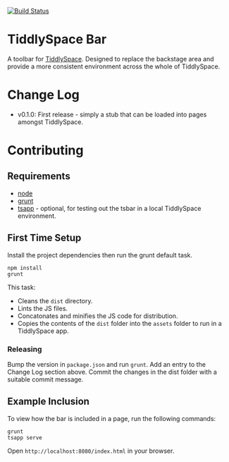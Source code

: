 [![Build Status](https://travis-ci.org/TiddlySpace/tsbar.png)](https://travis-ci.org/TiddlySpace/tsbar)

# TiddlySpace Bar

A toolbar for [TiddlySpace](http://tiddlyspace.com).
Designed to replace the backstage area and provide a more consistent environment across the whole of TiddlySpace.

# Change Log

* v0.1.0: First release - simply a stub that can be loaded into pages amongst TiddlySpace.

# Contributing

## Requirements

* [node](http://nodejs.org/)
* [grunt](http://gruntjs.com/)
* [tsapp](http://tsapp.tiddlyspace.com/) - optional, for testing out the tsbar in a local TiddlySpace environment.

## First Time Setup

Install the project dependencies then run the grunt default task.

```
npm install
grunt
```

This task:

* Cleans the `dist` directory.
* Lints the JS files.
* Concatonates and minifies the JS code for distribution.
* Copies the contents of the `dist` folder into the `assets` folder to run in a TiddlySpace app.

### Releasing

Bump the version in `package.json` and run `grunt`.
Add an entry to the Change Log section above.
Commit the changes in the dist folder with a suitable commit message.

## Example Inclusion

To view how the bar is included in a page, run the following commands:

```
grunt
tsapp serve
```

Open `http://localhost:8080/index.html` in your browser.